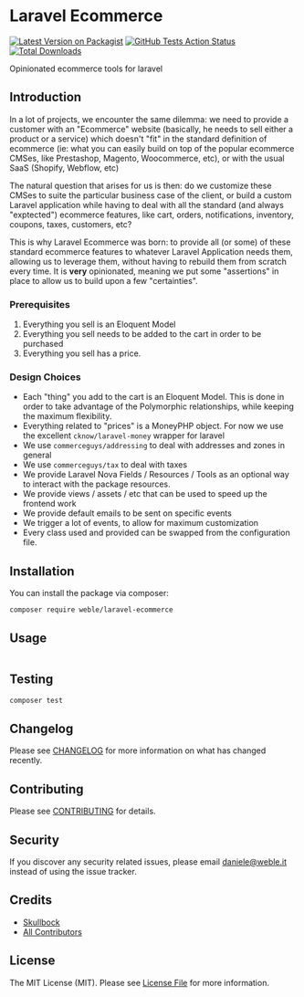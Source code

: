 # Laravel Ecommerce

[![Latest Version on Packagist](https://img.shields.io/packagist/v/weble/laravel-ecommerce.svg?style=flat-square)](https://packagist.org/packages/weble/laravel-ecommerce)
[![GitHub Tests Action Status](https://img.shields.io/github/workflow/status/weble/laravel-ecommerce/run-tests?label=tests)](https://github.com/weble/laravel-ecommerce/actions?query=workflow%3Arun-tests+branch%3Amaster)
[![Total Downloads](https://img.shields.io/packagist/dt/weble/laravel-ecommerce.svg?style=flat-square)](https://packagist.org/packages/weble/laravel-ecommerce)

Opinionated ecommerce tools for laravel

## Introduction
In a lot of projects, we encounter the same dilemma: we need to provide a customer with an "Ecommerce" website (basically, he needs to sell either a product or a service) which doesn't "fit" in the standard definition of ecommerce (ie: what you can easily build on top of the popular ecommerce CMSes, like Prestashop, Magento, Woocommerce, etc), or with the usual SaaS (Shopify, Webflow, etc)

The natural question that arises for us is then: do we customize these CMSes to suite the particular business case of the client, or build a custom Laravel application while having to deal with all the standard (and always "exptected") ecommerce features, like cart, orders, notifications, inventory, coupons, taxes, customers, etc?

This is why Laravel Ecommerce was born: to provide all (or some) of these standard ecommerce features to whatever Laravel Application needs them, allowing us to leverage them, without having to rebuild them from scratch every time.
It is **very** opinionated, meaning we put some "assertions" in place to allow us to build upon a few "certainties".

### Prerequisites

1. Everything you sell is an Eloquent Model
2. Everything you sell needs to be added to the cart in order to be purchased
3. Everything you sell has a price.

### Design Choices

- Each "thing" you add to the cart is an Eloquent Model. This is done in order to take advantage of the Polymorphic relationships, while keeping the maximum flexibility.
- Everything related to "prices" is a MoneyPHP object. For now we use the excellent ```cknow/laravel-money``` wrapper for laravel
- We use ```commerceguys/addressing``` to deal with addresses and zones in general
- We use ```commerceguys/tax``` to deal with taxes
- We provide Laravel Nova Fields / Resources / Tools as an optional way to interact with the package resources.
- We provide views / assets / etc that can be used to speed up the frontend work
- We provide default emails to be sent on specific events
- We trigger a lot of events, to allow for maximum customization
- Every class used and provided can be swapped from the configuration file. 

## Installation

You can install the package via composer:

```bash
composer require weble/laravel-ecommerce
```

## Usage

``` php

```

## Testing

``` bash
composer test
```

## Changelog

Please see [CHANGELOG](CHANGELOG.md) for more information on what has changed recently.

## Contributing

Please see [CONTRIBUTING](CONTRIBUTING.md) for details.

## Security

If you discover any security related issues, please email daniele@weble.it instead of using the issue tracker.

## Credits

- [Skullbock](https://github.com/skullbock)
- [All Contributors](../../contributors)

## License

The MIT License (MIT). Please see [License File](LICENSE.md) for more information.
